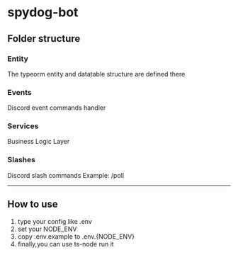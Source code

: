# spydog-bot

## Folder structure

### Entity 
The typeorm entity and datatable structure are defined there

### Events
Discord event commands handler

### Services
Business Logic Layer

### Slashes
Discord slash commands 
Example: /poll

---

## How to use
1. type your config like .env
2. set your NODE_ENV
3. copy .env.example to .env.{NODE_ENV}
4. finally,you can use ts-node run it
